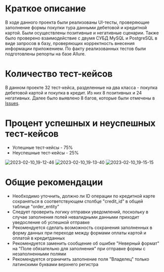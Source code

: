 # Краткое описание
В ходе данного проекта были реализованы UI-тесты, проверяющие заполнение формы покупки тура данными дебетовой и кредитной картой. Были осуществлены позитивные и негативные сценарии. Также было проверено взаимодействие с двумя СУБД MySQL и PostgreSQL в виде запросов в базу, проверяющих корректность внесения информации приложением. По факту реализованных тестов были подготовлены репорты на базе Allure.
# Количество тест-кейсов
В данном проекте 32 тест-кейса, разделенные на два класса - покупка дебетовой картой и покупка в кредит. Из них 8 позитивных и 24 негативных. Далее было выявлено 8 багов, которые были отмечены в [Issues](https://github.com/Maxim-GT/QA-Diploma-Maxim/issues).
# Процент успешных и неуспешных тест-кейсов
* Успешные тест-кейсы - 75%
* Неуспешные тест-кейсы - 25%

![2023-02-10_19-12-46](https://user-images.githubusercontent.com/107297821/218309317-41880307-5e37-4373-b633-0381a946a8c3.png)
![2023-02-10_19-13-40](https://user-images.githubusercontent.com/107297821/218309916-0d968af2-c6d9-4e83-b7b7-57c1abd779f3.png)
![2023-02-10_19-15-15](https://user-images.githubusercontent.com/107297821/218309826-c04f90c4-ed7a-47cb-b4b3-ba9c7eee2a78.png)

# Общие рекомендации
* Необходимо уточнить, должно ли ID операции по кредитной карте сохраняться в соответствующем столбце "credit_id" в общей таблице "order_entity"
* Следует проверить логику отправки уведомлений, поскольку в случае заполнения полей невалидными данными приходит уведосление об успешной отправке
* Рекомендуется сделать возможность сохранения заполненных в форму данных при переходе между формами оплаты картой и оплатой в кредитданных
* Рекомендуется заменить сообщение об ошибке "Неверный формат" на "Поле обязательно для заполнения" при отправке формы с незаполненными полями
* Рекомендуется ограничить заполнение поля "Владелец" только латинскими буквами верхнего регистра